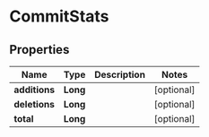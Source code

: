 
# CommitStats

## Properties
Name | Type | Description | Notes
------------ | ------------- | ------------- | -------------
**additions** | **Long** |  |  [optional]
**deletions** | **Long** |  |  [optional]
**total** | **Long** |  |  [optional]



